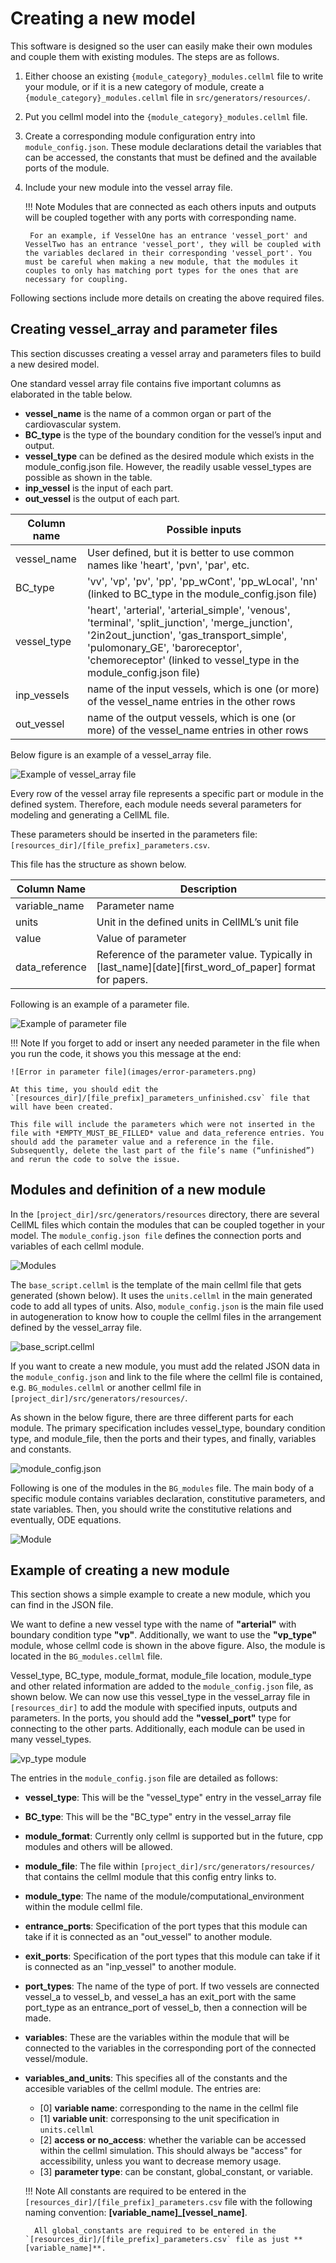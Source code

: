 # Creating a new model

This software is designed so the user can easily make their own modules and couple them with existing modules. The steps are as follows.

1. Either choose an existing `{module_category}_modules.cellml` file to write your module, or if it is a new category of module, create a `{module_category}_modules.cellml` file in `src/generators/resources/`.

2. Put you cellml model into the `{module_category}_modules.cellml` file.

3. Create a corresponding module configuration entry into `module_config.json`. These module declarations detail the variables that can be accessed, the constants that must be defined and the available ports of the module.

4. Include your new module into the vessel array file.

    !!! Note
        Modules that are connected as each others inputs and outputs will be coupled together with any ports with corresponding name. 
        
        For an example, if VesselOne has an entrance 'vessel_port' and VesselTwo has an entrance 'vessel_port', they will be coupled with the variables declared in their corresponding 'vessel_port'. You must be careful when making a new module, that the modules it couples to only has matching port types for the ones that are necessary for coupling.

Following sections include more details on creating the above required files.

## Creating vessel_array and parameter files

This section discusses creating a vessel array and parameters files to build a new desired model.

One standard vessel array file contains five important columns as elaborated in the table below. 

- **vessel_name** is the name of a common organ or part of the cardiovascular system.
- **BC_type** is the type of the boundary condition for the vessel’s input and output.
- **vessel_type** can be defined as the desired module which exists in the module_config.json file. However, the readily usable vessel_types are possible as shown in the table. 
- **inp_vessel** is the input of each part.
- **out_vessel** is the output of each part.

| Column name    | Possible inputs                                                                                               |
|----------------|---------------------------------------------------------------------------------------------------------------|
| vessel_name    | User defined, but it is better to use common names like 'heart', 'pvn', 'par', etc.                           |
| BC_type        | 'vv', 'vp', 'pv', 'pp', 'pp_wCont', 'pp_wLocal', 'nn' (linked to BC_type in the module_config.json file)      |
| vessel_type    | 'heart', 'arterial', 'arterial_simple', 'venous', 'terminal', 'split_junction', 'merge_junction', '2in2out_junction', 'gas_transport_simple', 'pulomonary_GE', 'baroreceptor', 'chemoreceptor' (linked to vessel_type in the module_config.json file)  |
| inp_vessels    | name of the input vessels, which is one (or more) of the vessel_name entries in the other rows                |
| out_vessel     | name of the output vessels, which is one (or more) of the vessel_name entries in other rows                   |

Below figure is an example of a vessel_array file.

![Example of vessel_array file](images/vessel-array.png)

Every row of the vessel array file represents a specific part or module in the defined system. Therefore, each module needs several parameters for modeling and generating a CellML file.

These parameters should be inserted in the parameters file: `[resources_dir]/[file_prefix]_parameters.csv`.

This file has the structure as shown below.

| Column Name    | Description                                       |
|----------------|---------------------------------------------------|
| variable_name  | Parameter name                                    |
| units          | Unit in the defined units in CellML’s unit file   |
| value          | Value of parameter                                |
| data_reference | Reference of the parameter value. Typically in [last_name][date][first_word_of_paper] format for papers.  |

Following is an example of a parameter file.

![Example of parameter file](images/parameter-file.png)

!!! Note
    If you forget to add or insert any needed parameter in the file when you run the code, it shows you this message at the end:

    ![Error in parameter file](images/error-parameters.png)

    At this time, you should edit the `[resources_dir]/[file_prefix]_parameters_unfinished.csv` file that will have been created.
    
    This file will include the parameters which were not inserted in the file with *EMPTY_MUST_BE_FILLED* value and data_reference entries. You should add the parameter value and a reference in the file. Subsequently, delete the last part of the file’s name (“unfinished”) and rerun the code to solve the issue.

## Modules and definition of a new module

In the `[project_dir]/src/generators/resources` directory, there are several CellML files which contain the modules that can be coupled together in your model. The `module_config.json file` defines the connection ports and variables of each cellml module.

![Modules](images/module-folder.png)

The `base_script.cellml` is the template of the main cellml file that gets generated (shown below). It uses the `units.cellml` in the main generated code to add all types of units. Also, `module_config.json` is the main file used in autogeneration to know how to couple the cellml files in the arrangement defined by the vessel_array file.

![base_script.cellml](images/base-script.png)

If you want to create a new module, you must add the related JSON data in the `module_config.json` and link to the file where the cellml file is contained, e.g. `BG_modules.cellml` or another cellml file in `[project_dir]/src/generators/resources/`.

As shown in the below figure, there are three different parts for each module. The primary specification includes vessel_type, boundary condition type, and module_file, then the ports and their types, and finally, variables and constants.

![module_config.json](images/module-config.png)

Following is one of the modules in the `BG_modules` file. The main body of a specific module contains variables declaration, constitutive parameters, and state variables. Then, you should write the constitutive relations and eventually, ODE equations.

![Module](images/module.png)

## Example of creating a new module

This section shows a simple example to create a new module, which you can find in the JSON file.

We want to define a new vessel type with the name of **"arterial"** with boundary condition type **"vp"**. Additionally, we want to use the **"vp_type"** module, whose cellml code is shown in the above figure. Also, the module is located in the `BG_modules.cellml` file.

Vessel_type, BC_type, module_format, module_file location, module_type and other related information are added to the `module_config.json` file, as shown below. We can now use this vessel_type in the vessel_array file in `[resources_dir]` to add the module with specified inputs, outputs and parameters. In the ports, you should add the **"vessel_port"** type for connecting to the other parts. Additionally, each module can be used in many vessel_types.

![vp_type module](images/vp_type-module.png)

The entries in the `module_config.json` file are detailed as follows:

- **vessel_type**: This will be the "vessel_type" entry in the vessel_array file
- **BC_type**: This will be the "BC_type" entry in the vessel_array file
- **module_format**: Currently only cellml is supported but in the future, cpp modules and others will be allowed.
- **module_file**: The file within `[project_dir]/src/generators/resources/` that contains the cellml module that this config entry links to.
- **module_type**: The name of the module/computational_environment within the module cellml file.
- **entrance_ports**: Specification of the port types that this module can take if it is connected as an "out_vessel" to another module.
- **exit_ports**: Specification of the port types that this module can take if it is connected as an "inp_vessel" to another module.
- **port_types**: The name of the type of port. If two vessels are connected vessel_a to vessel_b, and vessel_a has an exit_port with the same port_type as an entrance_port of vessel_b, then a connection will be made. 
- **variables**: These are the variables within the module that will be connected to the variables in the corresponding port of the connected vessel/module.
- **variables_and_units**: This specifies all of the constants and the accesible variables of the cellml module. The entries are:
    - [0] **variable name**: corresponding to the name in the cellml file
    - [1] **variable unit**: corresponsing to the unit specification in `units.cellml`
    - [2] **access or no_access**: whether the variable can be accessed within the cellml simulation. This should always be "access" for accessibility, unless you want to decrease memory usage.
    - [3] **parameter type**: can be constant, global_constant, or variable.

    !!! Note
        All constants are required to be entered in the `[resources_dir]/[file_prefix]_parameters.csv` file with the following naming convention: **[variable_name]_[vessel_name]**.

        All global_constants are required to be entered in the `[resources_dir]/[file_prefix]_parameters.csv` file as just **[variable_name]**.
